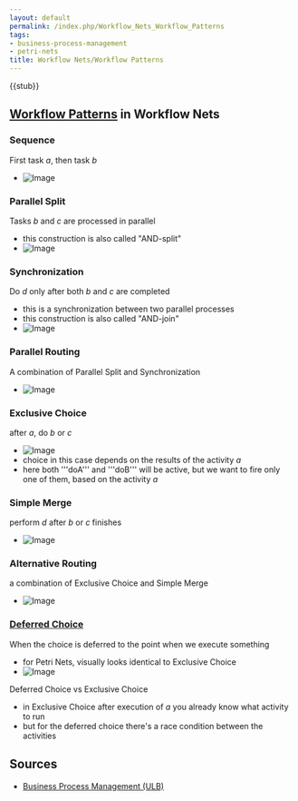 ```yaml
---
layout: default
permalink: /index.php/Workflow_Nets_Workflow_Patterns
tags:
- business-process-management
- petri-nets
title: Workflow Nets/Workflow Patterns
---
```

{{stub}}

## [Workflow Patterns](Workflow_Patterns) in Workflow Nets

### Sequence
First task $a$, then task $b$
- <img src="https://raw.github.com/alexeygrigorev/wiki-figures/master/ulb/bpm/pn/petri-net-sequence.png" alt="Image">


### Parallel Split
Tasks $b$ and $c$ are processed in parallel
- this construction is also called "AND-split"
- <img src="https://raw.github.com/alexeygrigorev/wiki-figures/master/ulb/bpm/pn/petri-net-par-split.png" alt="Image">


### Synchronization
Do $d$ only after both $b$ and $c$ are completed 
- this is a synchronization between two parallel processes 
- this construction is also called "AND-join"
- <img src="https://raw.github.com/alexeygrigorev/wiki-figures/master/ulb/bpm/pn/petri-net-synch.png" alt="Image">


### Parallel Routing
A combination of Parallel Split and Synchronization
- <img src="https://raw.github.com/alexeygrigorev/wiki-figures/master/ulb/bpm/pn/petri-net-parallel-ex.png" alt="Image">


### Exclusive Choice
after $a$, do $b$ or $c$
- <img src="https://raw.github.com/alexeygrigorev/wiki-figures/master/ulb/bpm/pn/petri-net-xor.png" alt="Image">
- choice in this case depends on the results of the activity $a$
- here both '''doA''' and '''doB''' will be active, but we want to fire only one of them, based on the activity $a$ 


### Simple Merge
perform $d$ after $b$ or $c$ finishes
- <img src="https://raw.github.com/alexeygrigorev/wiki-figures/master/ulb/bpm/pn/petri-net-xor-merge.png" alt="Image">


### Alternative Routing
a combination of Exclusive Choice and Simple Merge
- <img src="https://raw.github.com/alexeygrigorev/wiki-figures/master/ulb/bpm/pn/petri-net-alt-routing.png" alt="Image">


### [Deferred Choice](Deferred_Choice)
When the choice is deferred to the point when we execute something 
- for Petri Nets, visually looks identical to Exclusive Choice
- <img src="https://raw.github.com/alexeygrigorev/wiki-figures/master/ulb/bpm/pn/petri-net-deferred-choice.png" alt="Image">


Deferred Choice vs Exclusive Choice
- in Exclusive Choice after execution of $a$ you already know what activity to run
- but for the deferred choice there's a race condition between the activities 


## Sources
- [Business Process Management (ULB)](Business_Process_Management_(ULB))
